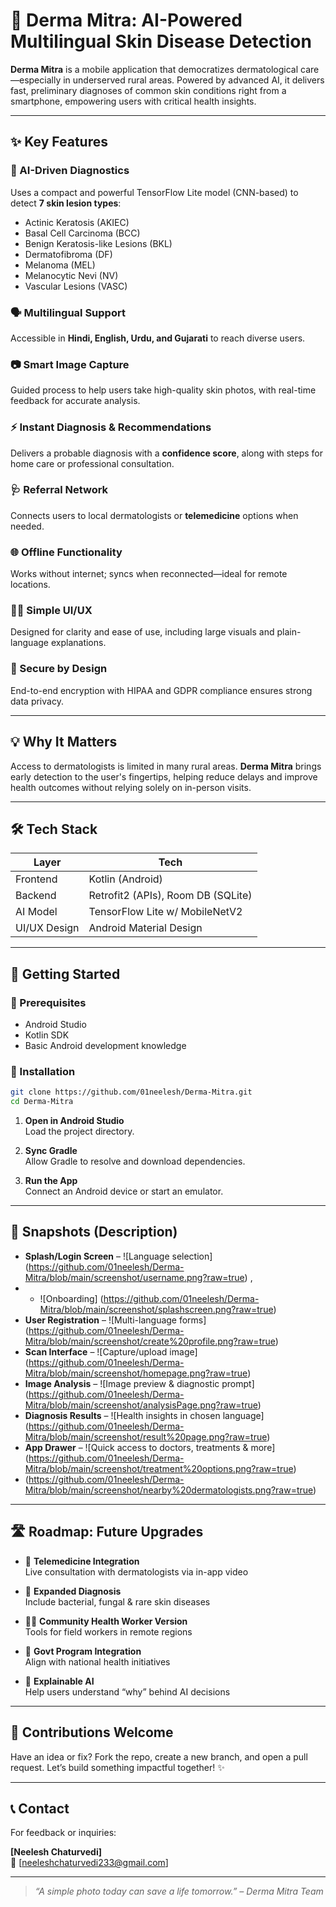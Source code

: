 # 🌿 Derma Mitra: AI-Powered Multilingual Skin Disease Detection

**Derma Mitra** is a mobile application that democratizes dermatological care—especially in underserved rural areas. Powered by advanced AI, it delivers fast, preliminary diagnoses of common skin conditions right from a smartphone, empowering users with critical health insights.

---

## ✨ Key Features

### 🧠 AI-Driven Diagnostics
Uses a compact and powerful TensorFlow Lite model (CNN-based) to detect **7 skin lesion types**:
- Actinic Keratosis (AKIEC)
- Basal Cell Carcinoma (BCC)
- Benign Keratosis-like Lesions (BKL)
- Dermatofibroma (DF)
- Melanoma (MEL)
- Melanocytic Nevi (NV)
- Vascular Lesions (VASC)

### 🗣️ Multilingual Support
Accessible in **Hindi, English, Urdu, and Gujarati** to reach diverse users.

### 📷 Smart Image Capture
Guided process to help users take high-quality skin photos, with real-time feedback for accurate analysis.

### ⚡ Instant Diagnosis & Recommendations
Delivers a probable diagnosis with a **confidence score**, along with steps for home care or professional consultation.

### 🩺 Referral Network
Connects users to local dermatologists or **telemedicine** options when needed.

### 🌐 Offline Functionality
Works without internet; syncs when reconnected—ideal for remote locations.

### 👨‍💻 Simple UI/UX
Designed for clarity and ease of use, including large visuals and plain-language explanations.

### 🔐 Secure by Design
End-to-end encryption with HIPAA and GDPR compliance ensures strong data privacy.

---

## 💡 Why It Matters

Access to dermatologists is limited in many rural areas. **Derma Mitra** brings early detection to the user's fingertips, helping reduce delays and improve health outcomes without relying solely on in-person visits.

---

## 🛠️ Tech Stack

| Layer        | Tech                                   |
|--------------|----------------------------------------|
| Frontend     | Kotlin (Android)                       |
| Backend      | Retrofit2 (APIs), Room DB (SQLite)     |
| AI Model     | TensorFlow Lite w/ MobileNetV2         |
| UI/UX Design | Android Material Design                |

---

## 🚀 Getting Started

### 🧰 Prerequisites
- Android Studio
- Kotlin SDK
- Basic Android development knowledge

### 🧱 Installation

```bash
git clone https://github.com/01neelesh/Derma-Mitra.git
cd Derma-Mitra
```

1. **Open in Android Studio**  
   Load the project directory.

2. **Sync Gradle**  
   Allow Gradle to resolve and download dependencies.

3. **Run the App**  
   Connect an Android device or start an emulator.

---

## 📸 Snapshots (Description)

- **Splash/Login Screen** – ![Language selection] (https://github.com/01neelesh/Derma-Mitra/blob/main/screenshot/username.png?raw=true) ,
- + ![Onboarding] (https://github.com/01neelesh/Derma-Mitra/blob/main/screenshot/splashscreen.png?raw=true)
- **User Registration** – ![Multi-language forms] (https://github.com/01neelesh/Derma-Mitra/blob/main/screenshot/create%20profile.png?raw=true)
- **Scan Interface** – ![Capture/upload image] (https://github.com/01neelesh/Derma-Mitra/blob/main/screenshot/homepage.png?raw=true)
- **Image Analysis** – ![Image preview & diagnostic prompt] (https://github.com/01neelesh/Derma-Mitra/blob/main/screenshot/analysisPage.png?raw=true)
- **Diagnosis Results** – ![Health insights in chosen language] (https://github.com/01neelesh/Derma-Mitra/blob/main/screenshot/result%20page.png?raw=true)
- **App Drawer** – ![Quick access to doctors, treatments & more] (https://github.com/01neelesh/Derma-Mitra/blob/main/screenshot/treatment%20options.png?raw=true)
- (https://github.com/01neelesh/Derma-Mitra/blob/main/screenshot/nearby%20dermatologists.png?raw=true)

---

## 🛣️ Roadmap: Future Upgrades

- 🔴 **Telemedicine Integration**  
  Live consultation with dermatologists via in-app video

- 🔬 **Expanded Diagnosis**  
  Include bacterial, fungal & rare skin diseases

- 🧑‍⚕️ **Community Health Worker Version**  
  Tools for field workers in remote regions

- 🏥 **Govt Program Integration**  
  Align with national health initiatives

- 🧠 **Explainable AI**  
  Help users understand “why” behind AI decisions

---

## 🤝 Contributions Welcome

Have an idea or fix? Fork the repo, create a new branch, and open a pull request. Let’s build something impactful together! ✨

---

## 📞 Contact

For feedback or inquiries:

**[Neelesh Chaturvedi]**  
📧 [neeleshchaturvedi233@gmail.com]

---

> _“A simple photo today can save a life tomorrow.” – Derma Mitra Team_